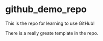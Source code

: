 # github_demo_repo
This is the repo for learning to use GitHub!

There is a really greate template in the repo.